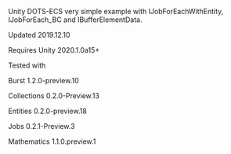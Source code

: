 Unity DOTS-ECS very simple example with IJobForEachWithEntity, IJobForEach_BC and IBufferElementData.
 
Updated 2019.12.10


Requires Unity 2020.1.0a15+


Tested with

Burst 1.2.0-preview.10

Collections 0.2.0-Preview.13

Entities 0.2.0-preview.18

Jobs 0.2.1-Preview.3

Mathematics 1.1.0.preview.1
